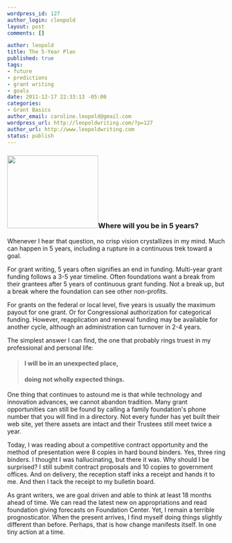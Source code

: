 ```yaml
--- 
wordpress_id: 127
author_login: cleopold
layout: post
comments: []

author: leopold
title: The 5-Year Plan
published: true
tags: 
- future
- predictions
- grant writing
- goals
date: 2011-12-17 22:33:13 -05:00
categories: 
- Grant Basics
author_email: caroline.leopold@gmail.com
wordpress_url: http://leopoldwriting.com/?p=127
author_url: http://www.leopoldwriting.com
status: publish
---
```

<h3><a href="http://leopoldwriting.com/wp-content/uploads/2011/12/CrystalBall11.jpg"><img class="alignleft size-medium wp-image-136" title="CrystalBall1" src="http://leopoldwriting.com/wp-content/uploads/2011/12/CrystalBall11-300x240.jpg" alt="" width="210" height="168" /></a>Where will you be in 5 years?</h3>
Whenever I hear that question, no crisp vision crystallizes in my mind. Much can happen in 5 years, including a rupture in a continuous trek toward a goal.

For grant writing, 5 years often signifies an end in funding. Multi-year grant funding follows a 3-5 year timeline. Often foundations want a break from their grantees after 5 years of continuous grant funding. Not a break up, but a break where the foundation can see other non-profits.

For grants on the federal or local level, five years is usually the maximum payout for one grant. Or for Congressional authorization for categorical funding. However, reapplication and renewal funding may be available for another cycle, although an administration can turnover in 2-4 years.

The simplest answer I can find, the one that probably rings truest in my professional and personal life:
<blockquote>
<h4>I will be in an unexpected place,</h4>
<h4>doing not wholly expected things.</h4>
</blockquote>
One thing that continues to astound me is that while technology and innovation advances, we cannot abandon tradition. Many grant opportunities can still be found by calling a family foundation's phone number that you will find in a directory. Not every funder has yet built their web site, yet there assets are intact and their Trustees still meet twice a year.

Today, I was reading about a competitive contract opportunity and the method of presentation were 8 copies in hard bound binders. Yes, three ring binders. I thought I was hallucinating, but there it was. Why should I be surprised? I still submit contract proposals and 10 copies to government offices. And on delivery, the reception staff inks a receipt and hands it to me. And then I tack the receipt to my bulletin board.

As grant writers, we are goal driven and able to think at least 18 months ahead of time. We can read the latest new on appropriations and read foundation giving forecasts on Foundation Center. Yet, I remain a terrible prognosticator. When the present arrives, I find myself doing things slightly different than before. Perhaps, that is how change manifests itself. In one tiny action at a time.

&nbsp;
